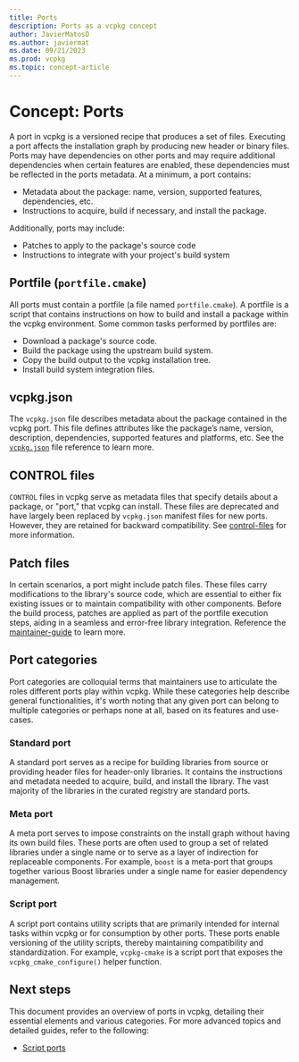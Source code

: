```yaml
---
title: Ports
description: Ports as a vcpkg concept
author: JavierMatosD
ms.author: javiermat
ms.date: 09/21/2023
ms.prod: vcpkg
ms.topic: concept-article
---
```


# Concept: Ports

A port in vcpkg is a versioned recipe that produces a set of files. Executing a port affects the installation graph by producing new header or binary files. Ports may have dependencies on other ports and may require additional dependencies when certain features are enabled, these dependencies must be reflected in the ports metadata. At a minimum, a port contains:

* Metadata about the package: name, version, supported features, dependencies, etc.
* Instructions to acquire, build if necessary, and install the package.

Additionally, ports may include:

* Patches to apply to the package's source code
* Instructions to integrate with your project's build system

## Portfile (`portfile.cmake`)

All ports must contain a portfile (a file named `portfile.cmake`). A portfile is a script that contains instructions on how to build and install a package within the vcpkg environment. Some common tasks performed by portfiles are:

* Download a package's source code.
* Build the package using the upstream build system.
* Copy the build output to the vcpkg installation tree.
* Install build system integration files.

## vcpkg.json

The `vcpkg.json` file describes metadata about the package contained in the vcpkg port. This file defines attributes like the package’s name, version, description, dependencies, supported features and platforms, etc.
See the [`vcpkg.json`](../reference/vcpkg-json.md) file reference to learn more.

## CONTROL files

`CONTROL` files in vcpkg serve as metadata files that specify details about a package, or "port," that vcpkg can install. These files are deprecated and have largely been replaced by `vcpkg.json` manifest files for new ports. However, they are retained for backward compatibility. See [control-files](../maintainers/control-files.md) for more information.

## Patch files

In certain scenarios, a port might include patch files. These files carry modifications to the library's source code, which are essential to either fix existing issues or to maintain compatibility with other components. Before the build process, patches are applied as part of the portfile execution steps, aiding in a seamless and error-free library integration. Reference the [maintainer-guide](../contributing/maintainer-guide.md#patching) to learn more.

## Port categories

Port categories are colloquial terms that maintainers use to articulate the roles different ports play within vcpkg. While these categories help describe general functionalities, it's worth noting that any given port can belong to multiple categories or perhaps none at all, based on its features and use-cases.

### Standard port

A standard port serves as a recipe for building libraries from source or providing header files for header-only libraries. It contains the instructions and metadata needed to acquire, build, and install the library. The vast majority of the libraries in the curated registry are standard ports.

### Meta port

A meta port serves to impose constraints on the install graph without having its own build files. These ports are often used to group a set of related libraries under a single name or to serve as a layer of indirection for replaceable components. For example, `boost` is a meta-port that groups together various Boost libraries under a single name for easier dependency management.

### Script port

A script port contains utility scripts that are primarily intended for internal tasks within vcpkg or for consumption by other ports. These ports enable versioning of the utility scripts, thereby maintaining compatibility and standardization. For example, `vcpkg-cmake` is a script port that exposes  the `vcpkg_cmake_configure()`
helper function.

## Next steps

This document provides an overview of ports in vcpkg, detailing their essential elements and various categories. For more advanced topics and detailed guides, refer to the following:

* [Script ports](..\maintainers\authoring-script-ports.md)
